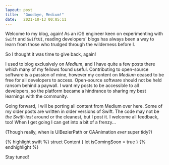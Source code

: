 ```yaml
---
layout: post
title:  "Goodbye, Medium!"
date:   2021-10-13 00:05:11
---
```


Welcome to my blog, again! As an iOS engineer keen on experimenting with `Swift` and `SwiftUI`, reading developers' blogs has always been a way to learn from those who trudged through the wilderness before I. 

So I thought it was time to give back, again!

I used to blog exclusively on *Medium*, and I have quite a few posts there which many of my fellows found useful. Contributing to open-source software is a passion of mine, however my content on *Medium* ceased to be free for all developers to access. Open-source software should not be held ransom behind a paywall. I want my posts to be accessible to all developers, so the platform became a hindrance to sharing my best learnings with the community.

Going forward, I will be porting all content from Medium over here. Some of my older posts are written in older versions of Swift. The code may not be _the Swift-iest_ around or the cleanest, but I post it. I welcome all feedback, too! When I get going I can get into a bit of a frenzy...

(Though really, when is UIBezierPath or CAAnimation _ever_ super tidy?)

{% highlight swift %}
struct Content {
  let isComingSoon = true
}
{% endhighlight %}

Stay tuned!

